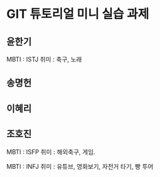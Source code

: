 # GIT 튜토리얼 미니 실습 과제

## 윤한기

MBTI : ISTJ
취미 : 축구, 노래

## 송명헌

## 이혜리

## 조호진

MBTI : ISFP
취미 : 해외축구, 게임.

MBTI : INFJ
취미 : 유튜브, 영화보기, 자전거 타기, 빵 투어
